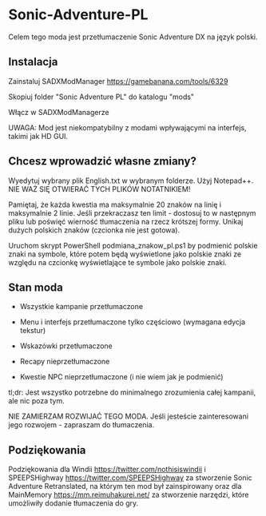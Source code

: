# Sonic-Adventure-PL
Celem tego moda jest przetłumaczenie Sonic Adventure DX na język polski.

## Instalacja
Zainstaluj SADXModManager https://gamebanana.com/tools/6329

Skopiuj folder "Sonic Adventure PL" do katalogu "mods"

Włącz w SADXModManagerze

UWAGA: Mod jest niekompatybilny z modami wpływającymi na interfejs, takimi jak HD GUI.

## Chcesz wprowadzić własne zmiany?
Wyedytuj wybrany plik English.txt w wybranym folderze. Użyj Notepad++. NIE WAŻ SIĘ OTWIERAĆ TYCH PLIKÓW NOTATNIKIEM!

Pamiętaj, że każda kwestia ma maksymalnie 20 znaków na linię i maksymalnie 2 linie. Jeśli przekraczasz ten limit - dostosuj to w następnym pliku lub poświęć wierność tłumaczenia na rzecz krótszej formy. Unikaj dużych polskich znaków (czcionka nie jest gotowa).

Uruchom skrypt PowerShell podmiana_znakow_pl.ps1 by podmienić polskie znaki na symbole, które potem będą wyświetlone jako polskie znaki ze względu na czcionkę wyświetlające te symbole jako polskie znaki.

## Stan moda
- Wszystkie kampanie przetłumaczone

- Menu i interfejs przetłumaczone tylko częściowo (wymagana edycja tekstur)

- Wskazówki przetłumaczone

- Recapy nieprzetłumaczone

- Kwestie NPC nieprzetłumaczone (i nie wiem jak je podmienić)

tl;dr: Jest wszystko potrzebne do minimalnego zrozumienia całej kampanii, ale nic poza tym.

NIE ZAMIERZAM ROZWIJAĆ TEGO MODA. Jeśli jesteście zainteresowani jego rozwojem - zapraszam do tłumaczenia.

## Podziękowania
Podziękowania dla Windii https://twitter.com/nothisiswindii i SPEEPSHighway https://twitter.com/SPEEPSHighway za stworzenie Sonic Adventure Retranslated, na którym ten mod był zainspirowany oraz dla MainMemory https://mm.reimuhakurei.net/ za stworzenie narzędzi, które umożliwiły dodanie tłumaczenia do gry.
